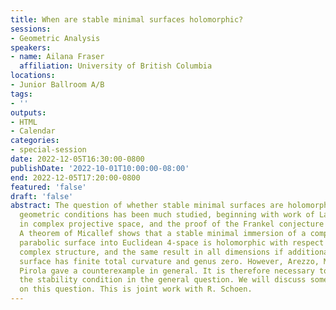 ```yaml
---
title: When are stable minimal surfaces holomorphic?
sessions:
- Geometric Analysis
speakers:
- name: Ailana Fraser
  affiliation: University of British Columbia
locations:
- Junior Ballroom A/B
tags:
- ''
outputs:
- HTML
- Calendar
categories:
- special-session
date: 2022-12-05T16:30:00-0800
publishDate: '2022-10-01T10:00:00-08:00'
end: 2022-12-05T17:20:00-0800
featured: 'false'
draft: 'false'
abstract: The question of whether stable minimal surfaces are holomorphic under suitable
  geometric conditions has been much studied, beginning with work of Lawson-Simons
  in complex projective space, and the proof of the Frankel conjecture by Siu-Yau.
  A theorem of Micallef shows that a stable minimal immersion of a complete oriented
  parabolic surface into Euclidean 4-space is holomorphic with respect to an orthogonal
  complex structure, and the same result in all dimensions if additionally the minimal
  surface has finite total curvature and genus zero. However, Arezzo, Micallef and
  Pirola gave a counterexample in general. It is therefore necessary to strengthen
  the stability condition in the general question. We will discuss some recent progress
  on this question. This is joint work with R. Schoen.
---
```


